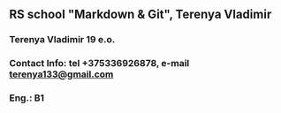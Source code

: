 ## RS school "Markdown & Git", Terenya Vladimir

### Terenya Vladimir 19 e.o.

### **Contact Info**: tel +375336926878, e-mail terenya133@gmail.com

### **Eng.:** B1 
